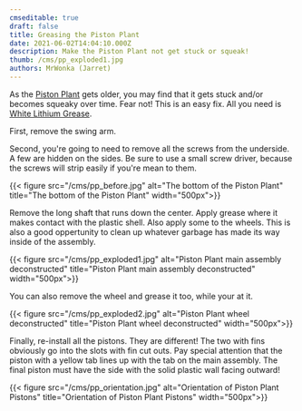 ```yaml
---
cmseditable: true
draft: false
title: Greasing the Piston Plant
date: 2021-06-02T14:04:10.000Z
description: Make the Piston Plant not get stuck or squeak!
thumb: /cms/pp_exploded1.jpg
authors: MrWonka (Jarret)
---
```

As the [Piston Plant](https://roklink.net/set/piston-plant-1999/) gets older, you may find that it gets stuck and/or becomes squeaky over time. Fear not! This is an easy fix. All you need is [White Lithium Grease](https://www.lowes.com/pd/Blaster-White-Lithium-Grease/50337278).

First, remove the swing arm.

Second, you're going to need to remove all the screws from the underside. A few are hidden on the sides. Be sure to use a small screw driver, because the screws will strip easily if you're mean to them. 

{{< figure src="/cms/pp_before.jpg" alt="The bottom of the Piston Plant" title="The bottom of the Piston Plant" width="500px">}}

Remove the long shaft that runs down the center. Apply grease where it makes contact with the plastic shell. Also apply some to the wheels. This is also a good oppertunity to clean up whatever garbage has made its way inside of the assembly. 

{{< figure src="/cms/pp_exploded1.jpg" alt="Piston Plant main assembly deconstructed" title="Piston Plant main assembly deconstructed" width="500px">}}

You can also remove the wheel and grease it too, while your at it. 

{{< figure src="/cms/pp_exploded2.jpg" alt="Piston Plant wheel deconstructed" title="Piston Plant wheel deconstructed" width="500px">}}

Finally, re-install all the pistons. They are different! The two with fins obviously go into the slots with fin cut outs. Pay special attention that the piston with a yellow tab lines up with the tab on the main assembly. The final piston must have the side with the solid plastic wall facing outward!

{{< figure src="/cms/pp_orientation.jpg" alt="Orientation of Piston Plant Pistons" title="Orientation of Piston Plant Pistons" width="500px">}}
